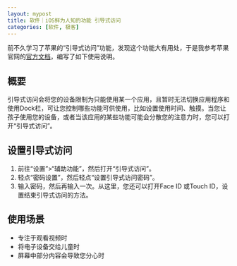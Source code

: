 ```yaml
---
layout: mypost
title: 软件｜iOS鲜为人知的功能 引导式访问
categories: [软件, 极客]
---
```

前不久学习了苹果的“引导式访问”功能，发现这个功能大有用处，于是我参考苹果官网的[官方文档](https://support.apple.com/zh-cn/HT202612)，编写了如下使用说明。
## 概要
引导式访问会将您的设备限制为只能使用某一个应用，且暂时无法切换应用程序和使用Dock栏，可让您控制哪些功能可供使用，比如设置使用时间、触摸。当您让孩子使用您的设备，或者当该应用的某些功能可能会分散您的注意力时，您可以打开“引导式访问”。

## 设置引导式访问
1. 前往“设置”>“辅助功能”，然后打开“引导式访问”。
2. 轻点“密码设置”，然后轻点“设置引导式访问密码”。
3. 输入密码，然后再输入一次。从这里，您还可以打开Face ID 或Touch ID，设置结束引导式访问的方法。

## 使用场景
* 专注于观看视频时
* 将电子设备交给儿童时
* 屏幕中部分内容会导致您分心时
